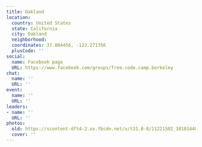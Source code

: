 ```yaml
---
title: Oakland
location:
  country: United States
  state: California
  city: Oakland
  neighborhood: 
  coordinates: 37.804456, -122.271356
  plusCode: ''
social:
  name: Facebook page
  URL: https://www.facebook.com/groups/free.code.camp.berkeley
chat:
  name: ''
  URL: ''
event:
  name: ''
  URL: ''
leaders:
- name: ''
  URL: ''
photos:
  old: https://scontent-dft4-2.xx.fbcdn.net/v/t31.0-8/11221502_10101440645502101_8431216010583306158_o.jpg?oh=ad1ae85ecd2a6c80b77052be8e2cf736&oe=598FAD17
  cover: ''
---
```


